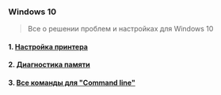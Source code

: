 ### Windows 10
> Все о решении проблем и настройках для Windows 10
#### 1. [Настройка принтера](https://github.com/fixikscz/Fixpedia/blob/main/OS/win10/printersetup.md)
#### 2. [Диагностика памяти](https://github.com/fixikscz/Fixpedia/tree/main/OS/win10/memorydiag.md)
#### 3. [Все команды для "Command line"](https://github.com/fixikscz/Fixpedia/tree/main/OS/win10/commandline.md)